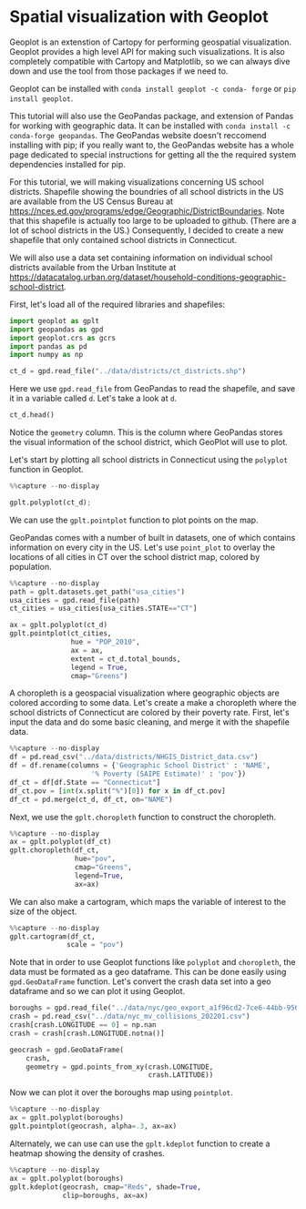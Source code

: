 # Spatial visualization with Geoplot
Geoplot is an extenstion of Cartopy for performing geospatial
visualization. Geoplot provides a high level API for making 
such visualizations. It is also completely compatible with 
Cartopy and Matplotlib, so we can always dive down and use the 
tool from those packages if we need to.

Geoplot can be installed with `conda install geoplot -c conda-
forge` or `pip install geoplot`. 

This tutorial will also use the GeoPandas package, and 
extension of Pandas for working with geographic data. It can be
installed with `conda install -c conda-forge geopandas`. The
GeoPandas website doesn't reccomend installing with pip; if you
really want to, the GeoPandas website has a whole page 
dedicated to special instructions for getting all the the
required system dependencies installed for pip.

For this tutorial, we will making visualizations concerning US 
school districts. Shapefile showing the boundries of all school
districts in the US are available from the US Census Bureau at
https://nces.ed.gov/programs/edge/Geographic/DistrictBoundaries. Note that this shapefile is actually too large to be uploaded to github. (There are a lot of school districts in the US.) Consequently, I decided to create a new shapefile that only contained school districts in Connecticut.

We will also use a data set containing information on 
individual school districts available from the Urban Institute 
at https://datacatalog.urban.org/dataset/household-conditions-geographic-school-district.

First, let's load all of the required libraries and shapefiles:

```python
import geoplot as gplt
import geopandas as gpd
import geoplot.crs as gcrs
import pandas as pd
import numpy as np

ct_d = gpd.read_file("../data/districts/ct_districts.shp")
```

Here we use `gpd.read_file` from GeoPandas to read the 
shapefile, and save it in a variable called `d`. Let's take a 
look at `d`.

```python
ct_d.head()
```

Notice the `geometry` column. This is the column where 
GeoPandas stores the visual information of the school district,
which GeoPlot will use to plot. 

Let's start by plotting all school districts in  Connecticut 
using the `polyplot` function in Geoplot.

```python
%%capture --no-display

gplt.polyplot(ct_d);
```

We can use the `gplt.pointplot` function to plot points on the map.

GeoPandas comes with a number of built in datasets, one of 
which contains information on every city in the US. Let's use
`point_plot` to overlay the locations of all cities in CT over
the school district map, colored by population.


```python
%%capture --no-display
path = gplt.datasets.get_path("usa_cities")
usa_cities = gpd.read_file(path)
ct_cities = usa_cities[usa_cities.STATE=="CT"]

ax = gplt.polyplot(ct_d)
gplt.pointplot(ct_cities,
               hue = "POP_2010",
               ax = ax, 
               extent = ct_d.total_bounds,
               legend = True,
               cmap="Greens")
```

A choropleth is a geospacial visualization where geographic objects are colored according to some data. Let's create a make a choropleth where the school districts of Connecticut are colored by their poverty rate. First, let's input the data and do some basic cleaning, and merge it with the shapefile data.

```python
%%capture --no-display
df = pd.read_csv("../data/districts/NHGIS_District_data.csv")
df = df.rename(columns = {'Geographic School District' : 'NAME',
                    '% Poverty (SAIPE Estimate)' : 'pov'})
df_ct = df[df.State == "Connecticut"]
df_ct.pov = [int(x.split("%")[0]) for x in df_ct.pov]
df_ct = pd.merge(ct_d, df_ct, on="NAME")
```

Next, we use the `gplt.choropleth` function to construct the choropleth.

```python
%%capture --no-display
ax = gplt.polyplot(df_ct)
gplt.choropleth(df_ct, 
                hue="pov",
                cmap="Greens",
                legend=True,
                ax=ax)

```

We can also make a cartogram, which maps the variable of interest to the size of the object.

```python
%%capture --no-display
gplt.cartogram(df_ct,
              scale = "pov")
```

Note that in order to use Geoplot functions like `polyplot` and `choropleth`, the data must be formated as a geo dataframe. This can be done easily using `gpd.GeoDataFrame` function. Let's convert the crash data set into a geo dataframe and so we can plot it using Geoplot.

```python
boroughs = gpd.read_file("../data/nyc/geo_export_a1f96cd2-7ce6-44bb-9568-f3ee8bcba44a.shp")
crash = pd.read_csv("../data/nyc_mv_collisions_202201.csv")
crash[crash.LONGITUDE == 0] = np.nan
crash = crash[crash.LONGITUDE.notna()]

geocrash = gpd.GeoDataFrame(
    crash, 
    geometry = gpd.points_from_xy(crash.LONGITUDE, 
                                  crash.LATITUDE))
```

Now we can plot it over the boroughs map using `pointplot`.

```python
%%capture --no-display
ax = gplt.polyplot(boroughs)
gplt.pointplot(geocrash, alpha=.3, ax=ax)
```

Alternately, we can use can use the `gplt.kdeplot` function to create a heatmap showing the density of crashes.

```python
%%capture --no-display
ax = gplt.polyplot(boroughs)
gplt.kdeplot(geocrash, cmap="Reds", shade=True, 
             clip=boroughs, ax=ax)
```

```python

```
